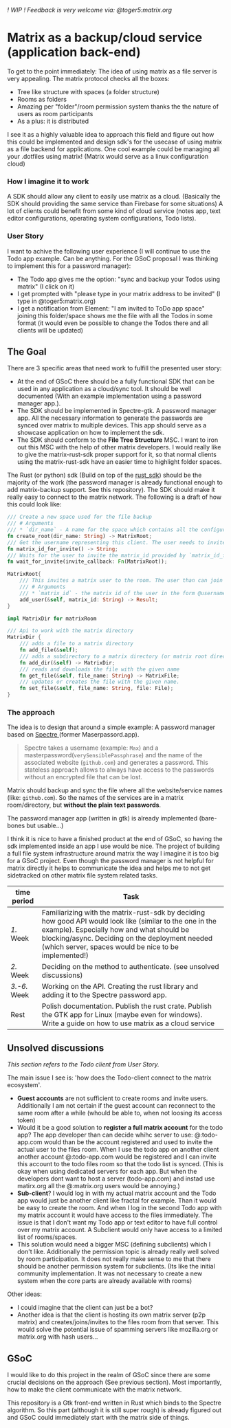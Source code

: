 _! WIP ! Feedback is very welcome via: @toger5:matrix.org_ 
# Matrix as a backup/cloud service (application back-end)

To get to the point immediately: The idea of using matrix as a file server is very appealing. The matrix protocol checks all the boxes:
 - Tree like structure with spaces (a folder structure)
 - Rooms as folders
 - Amazing per "folder"/room permission system thanks the the nature of users as room participants
 - As a plus: it is distributed

I see it as a highly valuable idea to approach this field and figure out how this could be implemented and design sdk's for the usecase of using matrix as a file backend for applications.
One cool example could be managing all your .dotfiles using matrix! (Matrix would serve as a linux configuration cloud)

### How I imagine it to work
A SDK should allow any client to easily use matrix as a cloud. (Basically the SDK should providing the same service than Firebase for some situations)
A lot of clients could benefit from some kind of cloud service (notes app, text editor configurations, operating system configurations, Todo lists).

### User Story

I want to achive the following user experience (I will continue to use the Todo app example. Can be anything. For the GSoC proposal I was thinking to implement this for a password manager):

 - The Todo app gives me the option: "sync and backup your Todos using matrix" (I click on it)
 - I get prompted with "please type in your matrix address to be invited" (I type in @toger5:matrix.org)
 - I get a notification from Element: "I am invited to ToDo app space" joining this folder/space shows me the file with all the Todos in some format (it would even be possible to change the Todos there and all clients will be updated)
## The Goal
There are 3 specific areas that need work to fulfill the presented user story:
 - At the end of GSoC there should be a fully functional SDK that can be used in any application as a cloud/sync tool. It should be well documented (With an example implementation using a password manager app.).
 - The SDK should be implemented in Spectre-gtk. A password manager app. All the necessary information to generate the passwords are synced over matrix to multiple devices. This app should serve as a showcase application on how to implement the sdk.
 - The SDK should conform to the __File Tree Structure__ MSC. I want to iron out this MSC with the help of other matrix developers. I would really like to give the matrix-rust-sdk proper support for it, so that normal clients using the matrix-rust-sdk have an easier time to highlight folder spaces.

The Rust (or python) sdk (Build on top of the [rust_sdk](https://github.com/matrix-org/matrix-rust-sdk)) should be the majority of the work (the password manager is already functional enough to add matrix-backup support. See this repository). The SDK should make it really easy to connect to the matrix network. The following is a draft of how this could look like:
```rust
/// Create a new space used for the file backup
/// # Arguments
/// * `dir_name` - A name for the space which contains all the configuration
fn create_root(dir_name: String) -> MatrixRoot;
/// Get the username representing this client. The user needs to invite this username so that this client can access the matrix dir.
fn matrix_id_for_invite() -> String;
/// Waits for the user to invite the matrix_id provided by `matrix_id_for_invite`. After that invite the MatrixRoot directory can be accessed.
fn wait_for_invite(invite_callback: Fn(MatrixRoot));

MatrixRoot{
    /// This invites a matrix user to the room. The user than can join the room.and has access to the files in the directory when logged into matrix with any client.
    /// # Arguments
    /// * `matrix_id` - the matrix id of the user in the form @username:server.domain
    add_user(&self, matrix_id: String) -> Result;
}

impl MatrixDir for matrixRoom

/// Api to work with the matrix directory
MatrixDir {
    /// adds a file to a matrix directory
    fn add_file(&self);
    /// adds a subdirectory to a matrix directory (or matrix root directory)
    fn add_dir(&self) -> MatrixDir;
    /// reads and downloads the file with the given name
    fn get_file(&self, file_name: String) -> MatrixFile;
    /// updates or creates the file with the given name.
    fn set_file(&self, file_name: String, file: File);
}
```
### The approach
The idea is to design that around a simple example: A password manager based on [Spectre ](https://gitlab.com/spectre.app)(former Maserpassord.app). 
> Spectre takes a username (example: `Max`) and a masterpassword(`verySensiblePassphrase`) and the name of the associated website (`github.com`) and generates a password. This stateless approach allows to always have access to the passwords without an encrypted file that can be lost.

Matrix should backup and sync the file where all the website/service names (like: `github.com`). So the names of the services are in a matrix room/directory, but **without the plain text passwords**.

The password manager app (written in gtk) is already implemented (bare-bones but usable...)

I think it is nice to have a finished product at the end of GSoC, so having the sdk implemented inside an app I use would be nice. The project of building a full file system infrastructure around matrix the way I imagine it is too big for a GSoC project. Even though the password manager is not helpful for matrix directly it helps to communicate the idea and helps me to not get sidetracked on other matrix file system related tasks.

time period | Task
------------|-------
_1._ Week | Familiarizing with the matrix-rust-sdk by deciding how good API would look like (similar to the one in the example). Especially how and what should be blocking/async. Deciding on the deployment needed (which server, spaces would be nice to be implemented!)
_2._ Week | Deciding on the method to authenticate. (see unsolved discussions)
_3.-6._ Week | Working on the API. Creating the rust library and adding it to the Spectre password app.
Rest | Polish documentation. Publish the rust crate. Publish the GTK app for Linux (maybe even for windows). Write a guide on how to use matrix as a cloud service
## Unsolved discussions
_This section refers to the Todo client from User Story._

The main issue I see is: 'how does the Todo-client connect to the matrix ecosystem'.

- **Guest accounts** are not sufficient to create rooms and invite users. Additionally I am not certain if the guest account can reconnect to the same room after a while (whould be able to, when not loosing its access token)
 - Would it be a good solution to **register a full matrix account** for the todo app? The app developer than can decide whihc server to use: @<hash1>:todo-app.com would than be the account registered and used to invite the actual user to the files room. When I use the todo app on another client another account @<hash2>:todo-app.com would be registered and I can invite this account to the todo files room so that the todo list is synced. (This is okay when using dedicated servers for each app. But when the developers dont want to host a server (todo-app.com) and instad use matirx.org all the @<hash>:matrix.org users would be annoying.)
 - **Sub-client**? I would log in with my actual matrix account and the Todo app would just be another client like fractal for example. Than it would be easy to create the room. And when I log in the second Todo app with my matrix account it would have access to the files immediately. The issue is that I don't want my Todo app or text editor to have full control over my matrix account. A Subclient would only have access to a limited list of rooms/spaces.
 - This solution would need a bigger MSC (defining subclients) which I don't like. Additionally the permission topic is already really well solved by room participation. It does not really make sense to me that there should be another permission system for subclients. (Its like the initial community implementation. It was not necessary to create a new system when the core parts are already available with rooms)

Other ideas: 
 - I could imagine that the client can just be a bot? 
 - Another idea is that the client is hosting its own matrix server (p2p matrix) and creates/joins/invites to the files room from that server. This would solve the potential issue of spamming servers like mozilla.org or matrix.org with hash users...

## GSoC
I would like to do this project in the realm of GSoC since there are some crucial decisions on the approach (See previous section). Most importantly, how to make the client communicate with the matrix network.

This repository is a Gtk front-end written in Rust which binds to the Spectre algorithm. So this part (although it is still super rough) is already figured out and GSoC could immediately start with the matrix side of things.